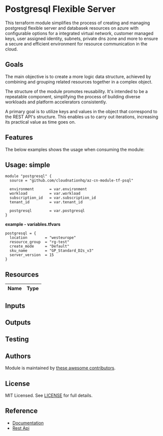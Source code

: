 # Postgresql Flexible Server

This terraform module simplifies the process of creating and managing postgresql flexible server and databasek resources on azure with configurable options for a integrated virtual network, 
customer managed keys, user assigned identity, subnets, private dns zone and more to ensure a secure and efficient environment for resource communication in the cloud.

## Goals

The main objective is to create a more logic data structure, achieved by combining and grouping related resources together in a complex object.

The structure of the module promotes reusability. It's intended to be a repeatable component, simplifying the process of building diverse workloads and platform accelerators consistently.

A primary goal is to utilize keys and values in the object that correspond to the REST API's structure. This enables us to carry out iterations, increasing its practical value as time goes on.

## Features


The below examples shows the usage when consuming the module:

## Usage: simple

```hcl
module "postgresql" {
  source = "github.com/cloudnationhq/az-cn-module-tf-psql"

  environment       = var.environment
  workload          = var.workload
  subscription_id   = var.subscription_id
  tenant_id         = var.tenant_id

  postgresql        = var.postgresql
}
```
**example - variables.tfvars**
```hcl
postgresql = {
  location        = "westeurope"
  resource_group  = "rg-test"
  create_mode     = "Default"
  sku_name        = "GP_Standard_D2s_v3"
  server_version  = 15
}
```

## Resources

| Name | Type |
| :-- | :-- |


## Inputs



## Outputs



## Testing


## Authors

Module is maintained by [these awesome contributors](https://github.com/cloudnationhq/az-cn-module-tf-pgsql/graphs/contributors).

## License

MIT Licensed. See [LICENSE](https://github.com/cloudnationhq/az-cn-module-tf-pgsql/blob/main/LICENSE) for full details.

## Reference

- [Documentation](https://learn.microsoft.com/en-us/azure/postgresql/flexible-server/)
- [Rest Api](https://learn.microsoft.com/en-us/rest/api/postgresql/)
